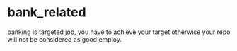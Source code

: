 # bank_related
banking is targeted job, you have to achieve your target otherwise your repo will not be considered as good employ.
